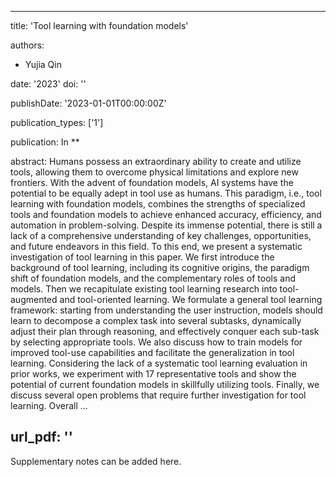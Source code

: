 
---
title: 'Tool learning with foundation models'

authors:
  - Yujia Qin

date: '2023'
doi: ''

publishDate: '2023-01-01T00:00:00Z'

publication_types: ['1']

publication: In **

abstract: Humans possess an extraordinary ability to create and utilize tools, allowing them to overcome physical limitations and explore new frontiers. With the advent of foundation models, AI systems have the potential to be equally adept in tool use as humans. This paradigm, i.e., tool learning with foundation models, combines the strengths of specialized tools and foundation models to achieve enhanced accuracy, efficiency, and automation in problem-solving. Despite its immense potential, there is still a lack of a comprehensive understanding of key challenges, opportunities, and future endeavors in this field. To this end, we present a systematic investigation of tool learning in this paper. We first introduce the background of tool learning, including its cognitive origins, the paradigm shift of foundation models, and the complementary roles of tools and models. Then we recapitulate existing tool learning research into tool-augmented and tool-oriented learning. We formulate a general tool learning framework: starting from understanding the user instruction, models should learn to decompose a complex task into several subtasks, dynamically adjust their plan through reasoning, and effectively conquer each sub-task by selecting appropriate tools. We also discuss how to train models for improved tool-use capabilities and facilitate the generalization in tool learning. Considering the lack of a systematic tool learning evaluation in prior works, we experiment with 17 representative tools and show the potential of current foundation models in skillfully utilizing tools. Finally, we discuss several open problems that require further investigation for tool learning. Overall …

url_pdf: ''
---

Supplementary notes can be added here.
